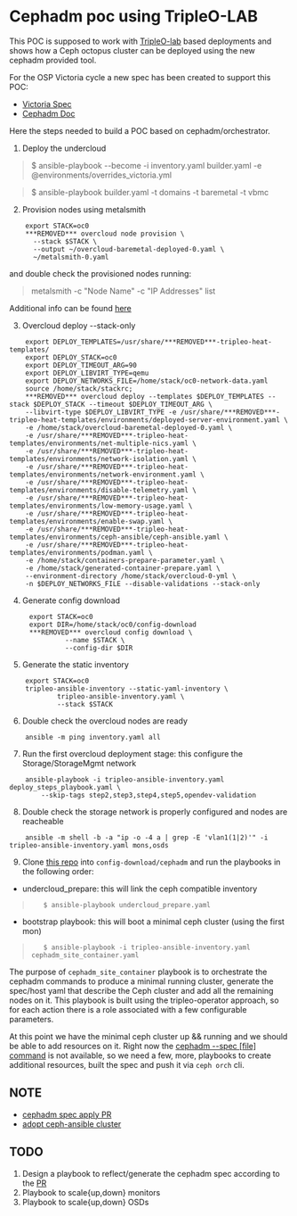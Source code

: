 Cephadm poc using TripleO-LAB
===

This POC is supposed to work with [TripleO-lab](https://github.com/cjeanner/tripleo-lab)
based deployments and shows how a Ceph octopus cluster can be deployed
using the new cephadm provided tool.

For the OSP Victoria cycle a new spec has been created to support this POC:
- [Victoria Spec](https://review.opendev.org/#/c/723108)
- [Cephadm Doc](https://docs.ceph.com/docs/master/cephadm)

Here the steps needed to build a POC based on cephadm/orchestrator.

1. Deploy the undercloud

>    $ ansible-playbook --become -i inventory.yaml builder.yaml -e @environments/overrides_victoria.yml

>    $ ansible-playbook builder.yaml -t domains -t baremetal -t vbmc

2. Provision nodes using metalsmith

```console
    export STACK=oc0
    ***REMOVED*** overcloud node provision \
      --stack $STACK \
      --output ~/overcloud-baremetal-deployed-0.yaml \
      ~/metalsmith-0.yaml
```
and double check the provisioned nodes running:

>   metalsmith -c "Node Name" -c "IP Addresses" list

Additional info can be found [here](https://github.com/fultonj/victoria/tree/master/metalsmith)

3. Overcloud deploy --stack-only

```console
    export DEPLOY_TEMPLATES=/usr/share/***REMOVED***-tripleo-heat-templates/
    export DEPLOY_STACK=oc0
    export DEPLOY_TIMEOUT_ARG=90
    export DEPLOY_LIBVIRT_TYPE=qemu
    export DEPLOY_NETWORKS_FILE=/home/stack/oc0-network-data.yaml
    source /home/stack/stackrc;
    ***REMOVED*** overcloud deploy --templates $DEPLOY_TEMPLATES --stack $DEPLOY_STACK --timeout $DEPLOY_TIMEOUT_ARG \
    --libvirt-type $DEPLOY_LIBVIRT_TYPE -e /usr/share/***REMOVED***-tripleo-heat-templates/environments/deployed-server-environment.yaml \
    -e /home/stack/overcloud-baremetal-deployed-0.yaml \
    -e /usr/share/***REMOVED***-tripleo-heat-templates/environments/net-multiple-nics.yaml \
    -e /usr/share/***REMOVED***-tripleo-heat-templates/environments/network-isolation.yaml \
    -e /usr/share/***REMOVED***-tripleo-heat-templates/environments/network-environment.yaml \
    -e /usr/share/***REMOVED***-tripleo-heat-templates/environments/disable-telemetry.yaml \
    -e /usr/share/***REMOVED***-tripleo-heat-templates/environments/low-memory-usage.yaml \
    -e /usr/share/***REMOVED***-tripleo-heat-templates/environments/enable-swap.yaml \
    -e /usr/share/***REMOVED***-tripleo-heat-templates/environments/ceph-ansible/ceph-ansible.yaml \
    -e /usr/share/***REMOVED***-tripleo-heat-templates/environments/podman.yaml \
    -e /home/stack/containers-prepare-parameter.yaml \
    -e /home/stack/generated-container-prepare.yaml \
    --environment-directory /home/stack/overcloud-0-yml \
    -n $DEPLOY_NETWORKS_FILE --disable-validations --stack-only
```

4. Generate config download

```console
     export STACK=oc0
     export DIR=/home/stack/oc0/config-download
     ***REMOVED*** overcloud config download \
              --name $STACK \
              --config-dir $DIR
```

5. Generate the static inventory

```console
    export STACK=oc0
    tripleo-ansible-inventory --static-yaml-inventory \
            tripleo-ansible-inventory.yaml \
            --stack $STACK
```

6. Double check the overcloud nodes are ready

```console
    ansible -m ping inventory.yaml all
```

7. Run the first overcloud deployment stage: this configure the Storage/StorageMgmt network

```console
    ansible-playbook -i tripleo-ansible-inventory.yaml deploy_steps_playbook.yaml \
        --skip-tags step2,step3,step4,step5,opendev-validation
```

8. Double check the storage network is properly configured and nodes are reacheable

```console
    ansible -m shell -b -a "ip -o -4 a | grep -E 'vlan1(1|2)'" -i tripleo-ansible-inventory.yaml mons,osds
```

9. Clone [this repo](https://github.com/fmount/tripleo-cephadm-victoria) into
`config-download/cephadm` and run the playbooks in the following order:
 - undercloud_prepare: this will link the ceph compatible inventory

>        $ ansible-playbook undercloud_prepare.yaml
 - bootstrap playbook: this will boot a minimal ceph cluster (using the first mon)

>        $ ansible-playbook -i tripleo-ansible-inventory.yaml cephadm_site_container.yaml

The purpose of `cephadm_site_container` playbook is to orchestrate the cephadm commands
to produce a minimal running cluster, generate the spec/host yaml that describe the Ceph
cluster and add all the remaining nodes on it. This playbook is built using the
tripleo-operator approach, so for each action there is a role associated with a few
configurable parameters.


At this point we have the minimal ceph cluster up && running and we should be able to add
resources on it.
Right now the [cephadm --spec [file] command](https://github.com/ceph/ceph/pull/34879) is
not available, so we need a few, more, playbooks to create additional resources, built the
spec and push it via `ceph orch` cli.


## NOTE

- [cephadm spec apply PR](https://github.com/ceph/ceph/pull/34879)
- [adopt ceph-ansible cluster](https://github.com/ceph/ceph-ansible/pull/5269/files)


## TODO

1. Design a playbook to reflect/generate the cephadm spec according to the [PR](https://github.com/ceph/ceph-ansible/pull/34879)
2. Playbook to scale{up,down} monitors
3. Playbook to scale{up,down} OSDs
